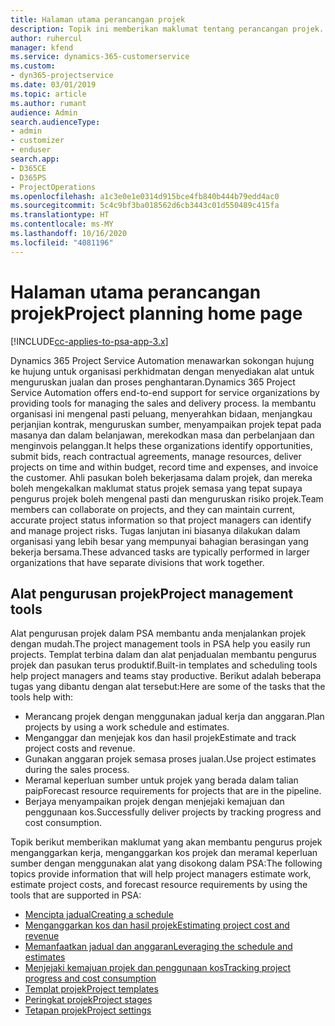 ```yaml
---
title: Halaman utama perancangan projek
description: Topik ini memberikan maklumat tentang perancangan projek.
author: ruhercul
manager: kfend
ms.service: dynamics-365-customerservice
ms.custom:
- dyn365-projectservice
ms.date: 03/01/2019
ms.topic: article
ms.author: rumant
audience: Admin
search.audienceType:
- admin
- customizer
- enduser
search.app:
- D365CE
- D365PS
- ProjectOperations
ms.openlocfilehash: a1c3e0e1e0314d915bce4fb840b444b79edd4ac0
ms.sourcegitcommit: 5c4c9bf3ba018562d6cb3443c01d550489c415fa
ms.translationtype: HT
ms.contentlocale: ms-MY
ms.lasthandoff: 10/16/2020
ms.locfileid: "4081196"
---
```

# <a name="project-planning-home-page"></a><span data-ttu-id="39519-103">Halaman utama perancangan projek</span><span class="sxs-lookup"><span data-stu-id="39519-103">Project planning home page</span></span>

[!INCLUDE[cc-applies-to-psa-app-3.x](../includes/cc-applies-to-psa-app-3x.md)]

<span data-ttu-id="39519-104">Dynamics 365 Project Service Automation menawarkan sokongan hujung ke hujung untuk organisasi perkhidmatan dengan menyediakan alat untuk menguruskan jualan dan proses penghantaran.</span><span class="sxs-lookup"><span data-stu-id="39519-104">Dynamics 365 Project Service Automation offers end-to-end support for service organizations by providing tools for managing the sales and delivery process.</span></span> <span data-ttu-id="39519-105">Ia membantu organisasi ini mengenal pasti peluang, menyerahkan bidaan, menjangkau perjanjian kontrak, menguruskan sumber, menyampaikan projek tepat pada masanya dan dalam belanjawan, merekodkan masa dan perbelanjaan dan menginvois pelanggan.</span><span class="sxs-lookup"><span data-stu-id="39519-105">It helps these organizations identify opportunities, submit bids, reach contractual agreements, manage resources, deliver projects on time and within budget, record time and expenses, and invoice the customer.</span></span> <span data-ttu-id="39519-106">Ahli pasukan boleh bekerjasama dalam projek, dan mereka boleh mengekalkan maklumat status projek semasa yang tepat supaya pengurus projek boleh mengenal pasti dan menguruskan risiko projek.</span><span class="sxs-lookup"><span data-stu-id="39519-106">Team members can collaborate on projects, and they can maintain current, accurate project status information so that project managers can identify and manage project risks.</span></span> <span data-ttu-id="39519-107">Tugas lanjutan ini biasanya dilakukan dalam organisasi yang lebih besar yang mempunyai bahagian berasingan yang bekerja bersama.</span><span class="sxs-lookup"><span data-stu-id="39519-107">These advanced tasks are typically performed in larger organizations that have separate divisions that work together.</span></span>

## <a name="project-management-tools"></a><span data-ttu-id="39519-108">Alat pengurusan projek</span><span class="sxs-lookup"><span data-stu-id="39519-108">Project management tools</span></span>

<span data-ttu-id="39519-109">Alat pengurusan projek dalam PSA membantu anda menjalankan projek dengan mudah.</span><span class="sxs-lookup"><span data-stu-id="39519-109">The project management tools in PSA help you easily run projects.</span></span> <span data-ttu-id="39519-110">Templat terbina dalam dan alat penjadualan membantu pengurus projek dan pasukan terus produktif.</span><span class="sxs-lookup"><span data-stu-id="39519-110">Built-in templates and scheduling tools help project managers and teams stay productive.</span></span> <span data-ttu-id="39519-111">Berikut adalah beberapa tugas yang dibantu dengan alat tersebut:</span><span class="sxs-lookup"><span data-stu-id="39519-111">Here are some of the tasks that the tools help with:</span></span>

- <span data-ttu-id="39519-112">Merancang projek dengan menggunakan jadual kerja dan anggaran.</span><span class="sxs-lookup"><span data-stu-id="39519-112">Plan projects by using a work schedule and estimates.</span></span>
- <span data-ttu-id="39519-113">Menganggar dan menjejak kos dan hasil projek</span><span class="sxs-lookup"><span data-stu-id="39519-113">Estimate and track project costs and revenue.</span></span>
- <span data-ttu-id="39519-114">Gunakan anggaran projek semasa proses jualan.</span><span class="sxs-lookup"><span data-stu-id="39519-114">Use project estimates during the sales process.</span></span>
- <span data-ttu-id="39519-115">Meramal keperluan sumber untuk projek yang berada dalam talian paip</span><span class="sxs-lookup"><span data-stu-id="39519-115">Forecast resource requirements for projects that are in the pipeline.</span></span>
- <span data-ttu-id="39519-116">Berjaya menyampaikan projek dengan menjejaki kemajuan dan penggunaan kos.</span><span class="sxs-lookup"><span data-stu-id="39519-116">Successfully deliver projects by tracking progress and cost consumption.</span></span>

<span data-ttu-id="39519-117">Topik berikut memberikan maklumat yang akan membantu pengurus projek menganggarkan kerja, menganggarkan kos projek dan meramal keperluan sumber dengan menggunakan alat yang disokong dalam PSA:</span><span class="sxs-lookup"><span data-stu-id="39519-117">The following topics provide information that will help project managers estimate work, estimate project costs, and forecast resource requirements by using the tools that are supported in PSA:</span></span>

- [<span data-ttu-id="39519-118">Mencipta jadual</span><span class="sxs-lookup"><span data-stu-id="39519-118">Creating a schedule</span></span>](project-creating.md)
- [<span data-ttu-id="39519-119">Menganggarkan kos dan hasil projek</span><span class="sxs-lookup"><span data-stu-id="39519-119">Estimating project cost and revenue</span></span>](project-estimating.md)
- [<span data-ttu-id="39519-120">Memanfaatkan jadual dan anggaran</span><span class="sxs-lookup"><span data-stu-id="39519-120">Leveraging the schedule and estimates</span></span>](project-leveraging.md)
- [<span data-ttu-id="39519-121">Menjejaki kemajuan projek dan penggunaan kos</span><span class="sxs-lookup"><span data-stu-id="39519-121">Tracking project progress and cost consumption</span></span>](project-tracking.md)
- [<span data-ttu-id="39519-122">Templat projek</span><span class="sxs-lookup"><span data-stu-id="39519-122">Project templates</span></span>](project-templates.md)
- [<span data-ttu-id="39519-123">Peringkat projek</span><span class="sxs-lookup"><span data-stu-id="39519-123">Project stages</span></span>](project-stages.md)
- [<span data-ttu-id="39519-124">Tetapan projek</span><span class="sxs-lookup"><span data-stu-id="39519-124">Project settings</span></span>](project-settings.md)
